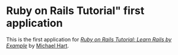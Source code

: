# Ruby on Rails Tutorial" first application

This is the first application for
[*Ruby on Rails Tutorial: Learn Rails by Example*](http://railstutorial.org/)
by [Michael Hart](http://michaelhart1.com).
